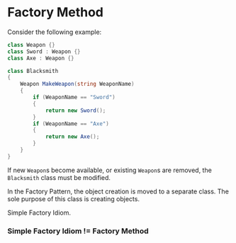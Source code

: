 # Factory Method

Consider the following example:
```cs
class Weapon {}
class Sword : Weapon {}
class Axe : Weapon {}

class Blacksmith
{
    Weapon MakeWeapon(string WeaponName)
    {
        if (WeaponName == "Sword")
        {
            return new Sword();
        }
        if (WeaponName == "Axe")
        {
            return new Axe();
        }
    }
}
```

If new `Weapon`s become available,
or existing `Weapon`s are removed,
the `Blacksmith` class must be modified.

In the Factory Pattern,
the object creation is moved to a separate class.
The sole purpose of this class is creating objects.

Simple Factory Idiom.

### Simple Factory Idiom != Factory Method

